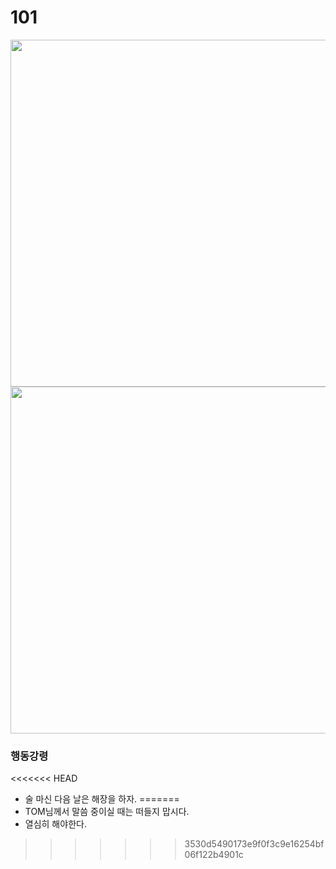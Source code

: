 # 101
<img src="https://github.com/user-attachments/assets/49080b42-e1c7-43c4-904b-f9aab5961834" width=555 />
<img src="https://github.com/user-attachments/assets/7e0b0f78-9356-483e-aa80-7f4885a3aab1" width=555 />

### 행동강령
<<<<<<< HEAD
- 술 마신 다음 날은 해장을 하자.
=======
- TOM님께서 말씀 중이실 때는 떠들지 맙시다.
- 열심히 해야한다.
>>>>>>> 3530d5490173e9f0f3c9e16254bf06f122b4901c

